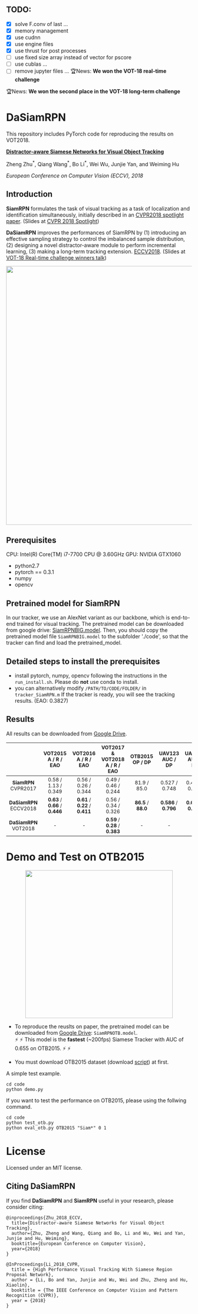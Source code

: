 ## TODO:
- [X] solve F.conv of last ...
- [X] memory management
- [X] use cudnn
- [X] use engine files
- [X] use thrust for post processes
- [ ] use fixed size array instead of vector for pscore
- [ ] use cublas ...
- [ ] remove jupyter files ...
:trophy:News: **We won the VOT-18 real-time challenge**

:trophy:News: **We won the second place in the VOT-18 long-term challenge**

# DaSiamRPN

This repository includes PyTorch code for reproducing the results on VOT2018.

[**Distractor-aware Siamese Networks for Visual Object Tracking**](https://arxiv.org/pdf/1808.06048.pdf)  

Zheng Zhu<sup>\*</sup>, Qiang Wang<sup>\*</sup>, Bo Li<sup>\*</sup>, Wei Wu, Junjie Yan, and Weiming Hu 

*European Conference on Computer Vision (ECCV), 2018*



## Introduction

**SiamRPN** formulates the task of visual tracking as a task of localization and identification simultaneously, initially described in an [CVPR2018 spotlight paper](http://openaccess.thecvf.com/content_cvpr_2018/papers/Li_High_Performance_Visual_CVPR_2018_paper.pdf). (Slides at [CVPR 2018 Spotlight](https://drive.google.com/open?id=1OGIOUqANvYfZjRoQfpiDqhPQtOvPCpdq))

**DaSiamRPN** improves the performances of SiamRPN by (1) introducing an effective sampling strategy to control the imbalanced sample distribution, (2) designing a novel distractor-aware module to perform incremental learning, (3) making a long-term tracking extension. [ECCV2018](https://arxiv.org/pdf/1808.06048.pdf). (Slides at [VOT-18 Real-time challenge winners talk](https://drive.google.com/open?id=1dsEI2uYHDfELK0CW2xgv7R4QdCs6lwfr))

<div align="center">
  <img src="votresult.png" width="700px" />
</div>

## Prerequisites

CPU: Intel(R) Core(TM) i7-7700 CPU @ 3.60GHz
GPU: NVIDIA GTX1060

- python2.7
- pytorch == 0.3.1
- numpy
- opencv


## Pretrained model for SiamRPN

In our tracker, we use an AlexNet variant as our backbone, which is end-to-end trained for visual tracking.
The pretrained model can be downloaded from google drive: [SiamRPNBIG.model](https://drive.google.com/file/d/1-vNVZxfbIplXHrqMHiJJYWXYWsOIvGsf/view?usp=sharing).
Then, you should copy the pretrained model file `SiamRPNBIG.model` to the subfolder './code', so that the tracker can find and load the pretrained_model.


## Detailed steps to install the prerequisites

- install pytorch, numpy, opencv following the instructions in the `run_install.sh`. Please do **not** use conda to install.
- you can alternatively modify `/PATH/TO/CODE/FOLDER/` in `tracker_SiamRPN.m` 
  If the tracker is ready, you will see the tracking results. (EAO: 0.3827)


## Results
All results can be downloaded from [Google Drive](https://drive.google.com/drive/folders/1HJOvl_irX3KFbtfj88_FVLtukMI1GTCR?usp=sharing).

| | <sub>VOT2015</br>A / R / EAO</sub> | <sub>VOT2016</br>A / R / EAO</sub> | <sub>VOT2017 & VOT2018</br>A / R / EAO</sub> | <sub>OTB2015</br>OP / DP</sub> | <sub>UAV123</br>AUC / DP</sub> | <sub>UAV20L</br>AUC / DP</sub> |
| :-: | :-: | :-: | :-: | :-: | :-: | :-: |
| <sub> **SiamRPN** </br> CVPR2017 </sub> | <sub>0.58 / 1.13 / 0.349<sub> | <sub>0.56 / 0.26 / 0.344<sub> | <sub>0.49 / 0.46 / 0.244<sub> | <sub>81.9 / 85.0<sub> | <sub>0.527 / 0.748<sub> | <sub>0.454 / 0.617<sub> |
| <sub> **DaSiamRPN** </br> ECCV2018 </sub> | <sub>**0.63** / **0.66** / **0.446**<sub> | <sub>**0.61** / **0.22** / **0.411**<sub> | <sub>0.56 / 0.34 / 0.326<sub> | <sub>**86.5** / **88.0**<sub> | <sub>**0.586** / **0.796**<sub> | <sub>**0.617** / **0.838**<sub> |
| <sub> **DaSiamRPN** </br> VOT2018 </sub> | <sub>-<sub> | <sub>-<sub>  | <sub>**0.59** / **0.28** / **0.383**<sub> | <sub>-<sub> | <sub>-<sub> | <sub>-<sub> |


# Demo and Test on OTB2015
<div align="center">
  <img src="code/data/bag.gif" width="400px" />
</div>

- To reproduce the reuslts on paper, the pretrained model can be downloaded from [Google Drive](https://drive.google.com/open?id=1BtIkp5pB6aqePQGlMb2_Z7bfPy6XEj6H): `SiamRPNOTB.model`. <br />
:zap: :zap: This model is the **fastest** (~200fps) Siamese Tracker with AUC of 0.655 on OTB2015. :zap: :zap: 

- You must download OTB2015 dataset (download [script](code/data/get_otb_data.sh)) at first.

A simple test example.

```
cd code
python demo.py
```

If you want to test the performance on OTB2015, please using the follwing command.

```
cd code
python test_otb.py
python eval_otb.py OTB2015 "Siam*" 0 1
```


# License
Licensed under an MIT license.


## Citing DaSiamRPN

If you find **DaSiamRPN** and **SiamRPN** useful in your research, please consider citing:

```
@inproceedings{Zhu_2018_ECCV,
  title={Distractor-aware Siamese Networks for Visual Object Tracking},
  author={Zhu, Zheng and Wang, Qiang and Bo, Li and Wu, Wei and Yan, Junjie and Hu, Weiming},
  booktitle={European Conference on Computer Vision},
  year={2018}
}

@InProceedings{Li_2018_CVPR,
  title = {High Performance Visual Tracking With Siamese Region Proposal Network},
  author = {Li, Bo and Yan, Junjie and Wu, Wei and Zhu, Zheng and Hu, Xiaolin},
  booktitle = {The IEEE Conference on Computer Vision and Pattern Recognition (CVPR)},
  year = {2018}
}
```
